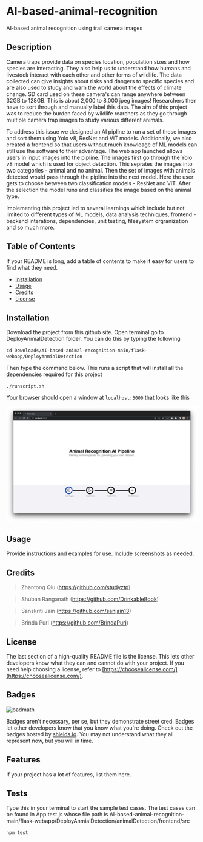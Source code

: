 # AI-based-animal-recognition
AI-based animal recognition using trail camera images

## Description
Camera traps provide data on species location, population sizes and how species are interacting. They also help us to understand how humans and livestock interact with each other and other forms of wildlife. The data collected can give insights about risks and dangers to specific species and are also used to study and warn the world about the effects of climate change. SD card used on these camera's can range anywhere between 32GB to 128GB. This is about 2,000 to 8,000 jpeg images! Researchers then have to sort through and manually label this data. The aim of this project was to reduce the burden faced by  wildlife rearchers as they go through multiple camera trap images to study various different animals. 

To address this issue we designed an AI pipline to run a set of these images and sort them using Yolo v8, ResNet and ViT models. Additionally, we also created a frontend so that users without much knowleage of ML models can still use the software to their advantage. The web app launched allows users in input images into the pipline. The images first go through the Yolo v8 model which is used for object detection. This seprates the images into two categories -  animal and no animal. Then the set of images with animals detected would pass through the pipline into the next model. Here the user gets to choose between two classification models - ResNet and ViT. After the selection the model runs and classifies the image based on the animal type.

Implementing this project led to several learnings which include but not limited to different types of ML models, data analysis techniques, frontend - backend interations, dependencies, unit testing, filesystem orgranization and so much more.

## Table of Contents

If your README is long, add a table of contents to make it easy for users to find what they need.

- [Installation](#installation)
- [Usage](#usage)
- [Credits](#credits)
- [License](#license)

## Installation

Download the project from this github site. Open terminal go to DeployAnmialDetection folder. You can do this by typing the following

```console
cd Downloads/AI-based-animal-recognition-main/flask-webapp/DeployAnmialDetection
```

Then type the command below. This runs a script that will install all the dependencies required for this project

```console
./runscript.sh
```
Your browser should open a window at `localhost:3000` that looks like this

![image](./assets/images/image.png)


## Usage

Provide instructions and examples for use. Include screenshots as needed.

## Credits
> Zhantong Qiu (https://github.com/studyztp)

> Shuban Ranganath (https://github.com/DrinkableBook)

> Sanskriti Jain (https://github.com/sanjain13)

> Brinda Puri (https://github.com/BrindaPuri)


## License

The last section of a high-quality README file is the license. This lets other developers know what they can and cannot do with your project. If you need help choosing a license, refer to [https://choosealicense.com/](https://choosealicense.com/).

## Badges

![badmath](https://img.shields.io/github/languages/top/lernantino/badmath)

Badges aren't necessary, per se, but they demonstrate street cred. Badges let other developers know that you know what you're doing. Check out the badges hosted by [shields.io](https://shields.io/). You may not understand what they all represent now, but you will in time.

## Features

If your project has a lot of features, list them here.

## Tests

Type this in your terminal to start the sample test cases. The test cases can be found in App.test.js whose file path is AI-based-animal-recognition-main/flask-webapp/DeployAnmialDetection/animalDetection/frontend/src

```console
npm test
```

